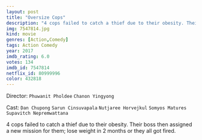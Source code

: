 ```yaml
---
layout: post
title: "Oversize Cops"
description: "4 cops failed to catch a thief due to their obesity. Their boss then assigned a new mission for them; lose weight in 2 months or they all got fired..."
img: 7547814.jpg
kind: movie
genres: [Action,Comedy]
tags: Action Comedy 
year: 2017
imdb_rating: 6.0
votes: 134
imdb_id: 7547814
netflix_id: 80999996
color: 432818
---
```

Director: `Phuwanit Pholdee` `Chanon Yingyong`  

Cast: `Dan Chupong` `Sarun Cinsuvapala` `Nutjaree Horvejkul` `Somyos Matures` `Supavitch Nepremwattana` 

4 cops failed to catch a thief due to their obesity. Their boss then assigned a new mission for them; lose weight in 2 months or they all got fired.